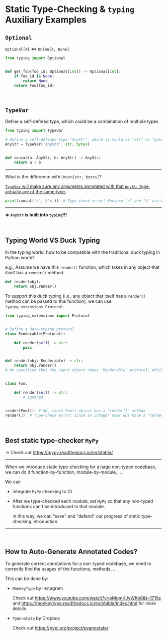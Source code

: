 # Static Type-Checking & `typing` Auxiliary Examples

## `Optional`

`Optional[X]` <=> `Union[X, None]`

```python
from typing import Optional


def get_foo(foo_id: Optional[int]) -> Optional[int]:
    if foo_id is None:
        return None
    return Foo(foo_id)
```

<br>

## `TypeVar`

Define a self-defined type, which could be a combination of multiple types

```python
from typing import TypeVar

# Define a self-defined type "AnyStr", which is could be "str" or "bytes"
AnyStr = TypeVar('AnyStr', str, bytes)


def concat(a: AnyStr, b: AnyStr) -> AnyStr:
    return a + b
```

***

What is the difference with `Union[str, bytes]`?

<u>`TypeVar` will make sure any arguments annotated with that `AnyStr` type, actually are of the same type.</u>

```python
print(concat('s', b's'))  # Type-check error! Because "a" and "b" are both annotated with "AnyStr" type, but they are passed with arguments of different actual types.
```

***

**=> `AnyStr` is built into `typing`!!!**

<br>

## Typing World VS Duck Typing

In the typing world, how to be compatible with the traditional duck typing in Python world?

e.g., Assume we have this `render()` function, which takes in any object that itself has a `render()` method:

```python
def render(obj):
    return obj.render()
```

To support this duck typing (i.e., any object that itself has a `render()` method can be passed to this function), we can use `typing_extensions.Protocol`:

```python
from typing_extensions import Protocol


# Define a duck-typing protocol
class Renderable(Protocol):

    def render(self) -> str:
        pass


def render(obj: Renderable) -> str:
    return obj.render()
# We specified that the input object obeys "Renderable" protocol, which means it must have a "render()" method.


class Foo:

    def render(self) -> str:
        # ignored


render(Foo())  # OK, since Foo() object has a "render()" method
render(3)  # Type-check error! Since an integer does NOT have a "render()" method, and thus doesn't follow that "Renderable" protocol
```

<br>

## Best static type-checker `MyPy`

-> Check out https://mypy.readthedocs.io/en/stable/

***

When we introduce static type-checking for a large non-typed codebase, we can do it function-by-function, module-by-module, ...

We can

* Integrate `MyPy` checking to CI

* After we type-checked each module, set `MyPy` so that any non-typed functions can't be introduced to that module.

  In this way, we can "save" and "defend" our progress of static type-checking introduction.

***

<br>

## How to Auto-Generate Annotated Codes?

To generate correct annotations for a non-typed codebase, we need to correctly find the usages of the functions, methods, ...

This can be done by:

* `MonkeyType` by Instagram

  Check out https://www.youtube.com/watch?v=pMgmKJyWKn8&t=1715s and https://monkeytype.readthedocs.io/en/stable/index.html for more details

* `PyAnnatate` by Dropbox

  Check out https://pypi.org/project/pyannotate/

